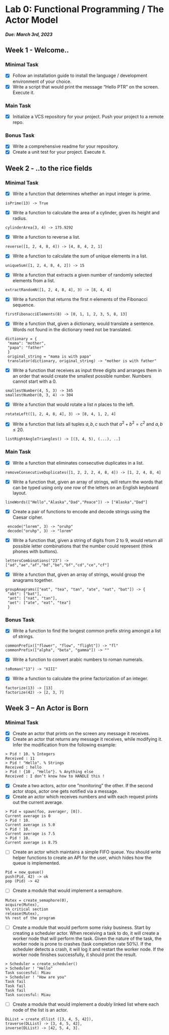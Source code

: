 # Lab 0: Functional Programming / The Actor Model

##### Due: March 3rd, 2023

## Week 1 - Welcome..

### Minimal Task

- [x] Follow an installation guide to install the language / development environment of your choice.
- [x] Write a script that would print the message “Hello PTR” on the screen.
Execute it.

### Main Task 

- [x] Initialize a VCS repository for your project. Push your project to a remote repo.

### Bonus Task

- [x] Write a comprehensive readme for your repository.
- [x] Create a unit test for your project. Execute it.

## Week 2 - ..to the rice fields 

### Minimal Task

- [x] Write a function that determines whether an input integer is prime.
```
isPrime(13) -> True
```
- [x] Write a function to calculate the area of a cylinder, given its height and
radius.
```
cylinderArea(3, 4) -> 175.9292
```
- [x] Write a function to reverse a list.
```
reverse([1, 2, 4, 8, 4]) -> [4, 8, 4, 2, 1]
```
- [x] Write a function to calculate the sum of unique elements in a list.
```
uniqueSum([1, 2, 4, 8, 4, 2]) -> 15
```
- [x] Write a function that extracts a given number of randomly selected elements
from a list.
```
extractRandomN([1, 2, 4, 8, 4], 3) -> [8, 4, 4]
```
- [x] Write a function that returns the first $n$ elements of the Fibonacci sequence.
```
firstFibonacciElements(8) -> [0, 1, 1, 2, 3, 5, 8, 13]
```
- [x] Write a function that, given a dictionary, would translate a sentence. Words
not found in the dictionary need not be translated.
```
dictionary = {
 "mama": "mother",
 "papa": "father"
 }
 original_string = "mama is with papa"
 translator(dictionary, original_string) -> "mother is with father"
```
- [x] Write a function that receives as input three digits and arranges them in an order that would create the smallest possible number. Numbers cannot start with a 0.
```
smallestNumber(4, 5, 3) -> 345
smallestNumber(0, 3, 4) -> 304
```
- [x] Write a function that would rotate a list $n$ places to the left.
```
rotateLeft([1, 2, 4, 8, 4], 3) -> [8, 4, 1, 2, 4]
```
- [x] Write a function that lists all tuples $a, b, c$ such that $a^2+b^2=c^2$ and $a,b\leq 20$.
```
listRightAngleTriangles() -> [(3, 4, 5), (...), ..]
```

### Main Task 

- [x] Write a function that eliminates consecutive duplicates in a list.
```
removeConsecutiveDuplicates([1, 2, 2, 2, 4, 8, 4]) -> [1, 2, 4, 8, 4]
```
- [x] Write a function that, given an array of strings, will return the words that can be typed using only one row of the letters on an English keyboard layout.
```
lineWords(["Hello","Alaska","Dad","Peace"]) -> ["Alaska","Dad"]
```
- [x] Create a pair of functions to encode and decode strings using the Caesar cipher.
```
 encode("lorem", 3) -> "oruhp"
 decode("oruhp", 3) -> "lorem"
```
- [x] Write a function that, given a string of digits from 2 to 9, would return all possible letter combinations that the number could represent (think phones with buttons).
```
lettersCombinations("23") -> ["ad","ae","af","bd","be","bf","cd","ce","cf"]
```
- [x] Write a function that, given an array of strings, would group the anagrams together.
```
groupAnagrams(["eat", "tea", "tan", "ate", "nat", "bat"]) -> {
 "abt": ["bat"],
 "ant": ["nat", "tan"],
 "aet": ["ate", "eat", "tea"]
 }
```

### Bonus Task

- [x] Write a function to find the longest common prefix string amongst a list of strings.
```
commonPrefix(["flower", "flow", "flight"]) -> "fl"
commonPrefix(["alpha", "beta", "gamma"]) -> ""
```
- [x] Write a function to convert arabic numbers to roman numerals.
```
toRoman("13") -> "XIII"
```
- [x] Write a function to calculate the prime factorization of an integer.
```
factorize(13) -> [13]
factorize(42) -> [2, 3, 7]
```

## Week 3 – An Actor is Born

### Minimal Task

- [x] Create an actor that prints on the screen any message it receives.
- [x] Create an actor that returns any message it receives, while modifying it. Infer the modification from the following example:
```
> Pid ! 10. % Integers
Received : 11
> Pid ! "Hello". % Strings
Received : hello
> Pid ! {10 , "Hello"}. % Anything else
Received : I don’t know how to HANDLE this !
```
- [x] Create a two actors, actor one ”monitoring” the other. If the second actor stops, actor one gets notified via a message.
- [x] Create an actor which receives numbers and with each request prints out the current average.
```
> Pid = spawn(foo, averager, [0]).
Current average is 0
> Pid ! 10.
Current average is 5.0
> Pid ! 10.
Current average is 7.5
> Pid ! 10.
Current average is 8.75
```
- [ ] Create an actor which maintains a simple FIFO queue. You should write helper functions to create an API for the user, which hides how the queue is implemented.
```
Pid = new_queue()
push(Pid, 42) -> ok
pop (Pid) -> 42
```
- [ ] Create a module that would implement a semaphore.
```
Mutex = create_semaphore(0),
acquire(Mutex),
%% critical section
release(Mutex),
%% rest of the program
```
- [ ] Create a module that would perform some risky business. Start by creating a scheduler actor. When receiving a task to do, it will create a worker node that will perform the task. Given the nature of the task, the worker node is prone to crashes (task completion rate $50\%$). If the scheduler detects a crash, it will log it and restart the worker node. If the worker node finishes successfully, it should print the result.
```
> Scheduler = create_scheduler()
> Scheduler ! "Hello"
Task succesful: Miau
> Scheduler ! "How are you"
Task fail
Task fail
Task fail
Task succesful: Miau
```
- [ ] Create a module that would implement a doubly linked list where each node of the list is an actor.
```
DLList = create_dllist ([3, 4, 5, 42]),
traverse(DLList) -> [3, 4, 5, 42],
inverse(DLList) -> [42, 5, 4, 3].
```
